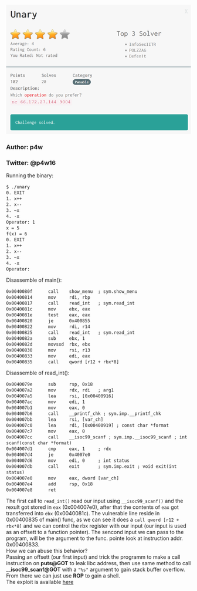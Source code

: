 ![alt chal_desc](./chall_desc.png)

### Author: p4w
### Twitter: @p4w16

Running the binary:
```
$ ./unary
0. EXIT
1. x++
2. x--
3. ~x
4. -x
Operator: 1
x = 5
f(x) = 6
0. EXIT
1. x++
2. x--
3. ~x
4. -x
Operator:
```

Disassemble of main():
```
0x0040080f      call    show_menu  ; sym.show_menu
0x00400814      mov     rdi, rbp
0x00400817      call    read_int   ; sym.read_int
0x0040081c      mov     ebx, eax
0x0040081e      test    eax, eax
0x00400820      je      0x400855
0x00400822      mov     rdi, r14
0x00400825      call    read_int   ; sym.read_int
0x0040082a      sub     ebx, 1
0x0040082d      movsxd  rbx, ebx
0x00400830      mov     rsi, r13
0x00400833      mov     edi, eax
0x00400835      call    qword [r12 + rbx*8]
```
Disassemble of read_int():
```
0x0040079e      sub     rsp, 0x18
0x004007a2      mov     rdx, rdi   ; arg1
0x004007a5      lea     rsi, [0x00400916]
0x004007ac      mov     edi, 1
0x004007b1      mov     eax, 0
0x004007b6      call    __printf_chk ; sym.imp.__printf_chk
0x004007bb      lea     rsi, [var_ch]
0x004007c0      lea     rdi, [0x00400919] ; const char *format
0x004007c7      mov     eax, 0
0x004007cc      call    __isoc99_scanf ; sym.imp.__isoc99_scanf ; int scanf(const char *format)
0x004007d1      cmp     eax, 1     ; rdx
0x004007d4      je      0x4007e0
0x004007d6      mov     edi, 0     ; int status
0x004007db      call    exit       ; sym.imp.exit ; void exit(int status)
0x004007e0      mov     eax, dword [var_ch]
0x004007e4      add     rsp, 0x18
0x004007e8      ret
```

The first call to `read_int()` read our input using `__isoc99_scanf()` and the rexult got stored in `eax` (0x004007e0), after that the contents of `eax` got transferred into `ebx` (0x0040081c).
The vulnerable line reside in 0x00400835 of main() func, as we can see it does a `call qword [r12 + rbx*8]` and we can control the rbx register with our input (our input is used as an offsett to a function pointer).
The sencond input we can pass to the program, will be the argument to the func. pointe look at instruction addr. 0x00400833.<br>
How we can abuse this behavior?<br>
Passing an offsett (our first input) and trick the programm to make a call instruction on __puts@GOT__ to leak libc address, then use same method to call ____isoc99_scanf@GOT__ with a `"%s"` argument to gain stack buffer overflow. From there we can just use __ROP__ to gain a shell.<br>
The exploit is available <a href='./x.py'>here</a>
